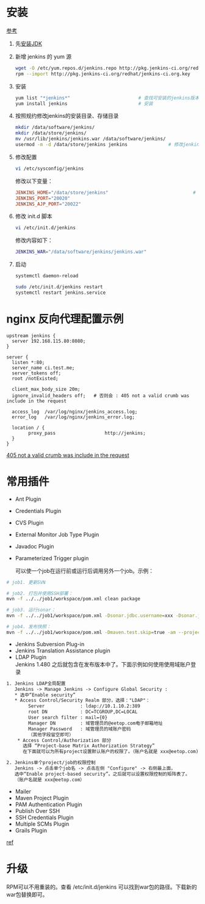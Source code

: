 # 安装
[参考](https://wiki.jenkins-ci.org/display/JENKINS/Installing+Jenkins+on+Red+Hat+distributions)

1. 先[安装JDK](java-jdk-install)

1. 新增 jenkins 的 yum 源

    ```sh
    wget -O /etc/yum.repos.d/jenkins.repo http://pkg.jenkins-ci.org/redhat/jenkins.repo
    rpm --import http://pkg.jenkins-ci.org/redhat/jenkins-ci.org.key
    ```
1. 安装

    ```sh
    yum list "*jenkins*"                         # 查找可安装的jenkins版本
    yum install jenkins                          # 安装
    ```
1. 按照规约修改jenkins的安装目录、存储目录
    ```sh
    mkdir /data/software/jenkins/
    mkdir /data/store/jenkins/
    mv /usr/lib/jenkins/jenkins.war /data/software/jenkins/
    usermod -m -d /data/store/jenkins jenkins               # 修改jenkins用户的主目录为 /data/store/jenkins
    ```

1. 修改配置

    ```sh
    vi /etc/sysconfig/jenkins
    ```
    修改以下变量：

    ```conf
    JENKINS_HOME="/data/store/jenkins"                               # 即jenkins用户的主目录
    JENKINS_PORT="20020"
    JENKINS_AJP_PORT="20022"
    ```

1. 修改 init.d 脚本

    ```sh
    vi /etc/init.d/jenkins
    ```
    修改内容如下：

    ```sh
    JENKINS_WAR="/data/software/jenkins/jenkins.war"
    ```

1. 启动

    ```sh
    systemctl daemon-reload

    sudo /etc/init.d/jenkins restart
    systemctl restart jenkins.service
    ```

# nginx 反向代理配置示例

```text
upstream jenkins {
  server 192.168.115.80:8080;
}

server {
  listen *:80;
  server_name ci.test.me;
  server_tokens off;
  root /notExisted;
  
  client_max_body_size 20m;
  ignore_invalid_headers off;   # 否则会 : 405 not a valid crumb was include in the request    

  access_log  /var/log/nginx/jenkins_access.log;
  error_log   /var/log/nginx/jenkins_error.log;

  location / { 
        proxy_pass                  http://jenkins;
  }
}

```
[405 not a valid crumb was include in the request](https://issues.jenkins-ci.org/browse/JENKINS-12875)

# 常用插件
* Ant Plugin
* Credentials Plugin
* CVS Plugin
* External Monitor Job Type Plugin
* Javadoc Plugin
* Parameterized Trigger plugin

   可以使一个job在运行前或运行后调用另外一个job。示例：

```sh
# job1. 更新SVN  

# job2. 打包并使用SSH部署：
mvn -f ../../job1/workspace/pom.xml clean package

# job3. 运行sonar：
mvn -f ../../job1/workspace/pom.xml -Dsonar.jdbc.username=xxx -Dsonar.jdbc.password=xxx clean compile sonar:sonar

# job4. 发布快照：
mvn -f ../../job1/workspace/pom.xml -Dmaven.test.skip=true -am --projects subModule1/subModule11,submodel2 clean deploy
```

* Jenkins Subversion Plug-in
* Jenkins Translation Assistance plugin
* LDAP Plugin  
  Jenkins 1.480  之后就包含在发布版本中了。下面示例如何使用使用域账户登录

```txt
1. Jenkins LDAP全局配置
   Jenkins -> Manage Jenkins -> Configure Global Security :
   * 选中“Enable security”
   * Access Control/Security Realm 部分，选择："LDAP"：
        Server             : ldap://10.1.10.2:389
        root DN            : DC=TCGROUP,DC=LOCAL
        User search filter : mail={0}
        Manager DN         : 域管理员的@eetop.com电子邮箱地址
        Manager Password   : 域管理员的域账户密码
        （其他字段留空即可）
    * Access Control/Authorization 部分
      选择 “Project-base Matrix Authorization Strategy”
      在下面就可以为所有project设置默认账户的权限了。（账户名就是 xxx@eetop.com)

2. Jenkins单个project/job的权限控制
   Jenkins -> 点击单个job名 -> 点击左侧 "Configure" -> 右侧最上面，
   选中“Enable project-based security”。之后就可以设置权限控制的矩阵表了。
   （账户名就是 xxx@eetop.com）
```

* Mailer
* Maven Project Plugin
* PAM Authentication Plugin
* Publish Over SSH
* SSH Credentials Plugin
* Multiple SCMs Plugin
* Grails Plugin


[ref](https://gist.github.com/wataru420/1757063)



# 升级
RPM可以不用重装的。查看 /etc/init.d/jenkins 可以找到war包的路径。下载新的war包替换即可。
